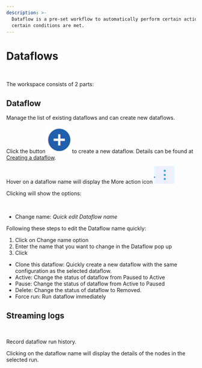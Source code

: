 ```yaml
---
description: >-
  Dataflow is a pre-set workflow to automatically perform certain actions when
  certain conditions are met.
---
```


# Dataflows

<figure><img src="https://lh7-rt.googleusercontent.com/docsz/AD_4nXeS3-Bn1ge_XW3Ybut05Li7T-3DWJP3TLoruLG_w6yVRD4sRL0JR6oEOBU_igsVDmjO7Z0gPHu4zbiH_SXD7qBSJ7gqJBdce08qQYf-kPd2-heXKjfRkRVdL1iKUNakoMKVyZa-UrJu6iskVp-9Jq90TO1_?key=bWlE_LQFbm2AYaugXff8jA" alt=""><figcaption></figcaption></figure>

The workspace consists of 2 parts:

## Dataflow

Manage the list of existing dataflows and can create new dataflows.

Click the button <img src="../../.gitbook/assets/image (2603).png" alt="" data-size="line">to create a new dataflow. Details can be found at [Creating a dataflow](creating-a-dataflows/).

Hover on a dataflow name will display the More action icon <img src="../../.gitbook/assets/image (1288).png" alt="" data-size="line">

Clicking will show the options:

<figure><img src="https://lh7-rt.googleusercontent.com/docsz/AD_4nXdqrp4Y_10ddep70CQZkZR7WfUKmum1MPAlrFEID1O5Fli04w7OIy0FJwyHNumYwDjAgKQ4lZEVrhe_nuQY7SisT8680yhqFZO0s25HDVnYDn2UO71CLQ07XRahZ_iSGg0d8PFMZeLAa0ib5NtV8XJJrp16?key=bWlE_LQFbm2AYaugXff8jA" alt=""><figcaption></figcaption></figure>

* Change name: _Quick edit Dataflow name_

Following these steps to edit the Dataflow name quickly:

1. Click on Change name option
2. Enter the name that you want to change in the Dataflow pop up&#x20;
3. Click <img src="https://lh7-rt.googleusercontent.com/docsz/AD_4nXe_xfPExM8c7S__haZSBCPGylVXHaIw873CFliFtZYDTZ2ytz0MstLt_iKNUJuD_yp9qVwQfnfhHW8Ju3xIDnp8IWhBsIRfnSZuGZ-NM260Uqt1nsN06LdXSwWHmhPPEt50-Itgub8_OkzjsRoaJiwP-jgc?key=bWlE_LQFbm2AYaugXff8jA" alt="" data-size="line">

* Clone this dataflow: Quickly create a new dataflow with the same configuration as the selected dataflow.
* Active: Change the status of dataflow from Paused to Active
* Pause: Change the status of dataflow from Active to Paused
* Delete: Change the status of dataflow to Removed.
* Force run: Run dataflow immediately

## Streaming logs

<figure><img src="https://lh7-rt.googleusercontent.com/docsz/AD_4nXeYy0R39pOT9D5jGKsImE682DMghYGjhXmN8gfLETIdk2GsdZHTsl3qq9AFu1DD3o00N-4N4O0Ao9i68tUoZpuGtLVGtCtNKrk7e5SqAnWETDSuogkf-ugFuciONYlgiwo7C8ryuBBk0mKro3nksHQo9itX?key=bWlE_LQFbm2AYaugXff8jA" alt=""><figcaption></figcaption></figure>

Record dataflow run history.

Clicking on the dataflow name will display the details of the nodes in the selected run.
